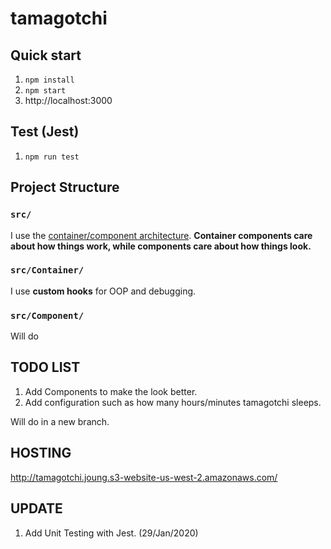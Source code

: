 # tamagotchi

## Quick start

1. `npm install`
1. `npm start`
1. http://localhost:3000

## Test (Jest)

1. `npm run test`

## Project Structure

### `src/`

I use the [container/component architecture](https://medium.com/@dan_abramov/smart-and-dumb-components-7ca2f9a7c7d0#.4rmjqneiw). **Container components care about how things work, while components care about how things look.**

### `src/Container/`

I use **custom hooks** for OOP and debugging.

### `src/Component/`

Will do


## TODO LIST

1. Add Components to make the look better.
1. Add configuration such as how many hours/minutes tamagotchi sleeps.

Will do in a new branch.

## HOSTING

http://tamagotchi.joung.s3-website-us-west-2.amazonaws.com/

## UPDATE

1. Add Unit Testing with Jest. (29/Jan/2020)
